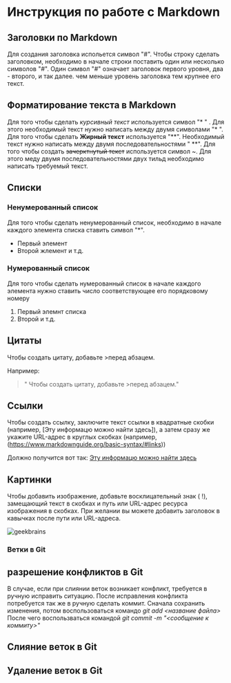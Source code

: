 # Инструкция по работе с Markdown

## Заголовки по Markdown 
Для создания заголовка испольется символ "#". Чтобы строку сделать заголовком, необходимо в начале строки поставить один или несколько символов "#". Один символ "#" означает заголовок первого уровня, два - второго, и так далее. чем меньше уровень заголовка тем крупнее его текст.

## Форматирование текста в Markdown
Для того чтобы сделать *курсивный текст* используется символ "* " . Для этого необходимый текст нужно написать между двумя символами "* ". Для того чтобы сделать **Жирный текст** используется "**". Необходимый текст нужно написать между двумя последовательностями " **". Для того чтобы создать ~~зачерктнутый текст~~ используется символ ~. Для этого меду двумя последовательностями двух тильд необходимо написать требуемый текст.
## Списки
### Ненумерованный список
Для того чтобы сделать ненумерованный список, необходимо в начале каждого элемента списка ставить символ "*".
* Первый элемент
* Второй жлемент и т.д.
### Нумерованный список
Для того чтобы сделать нумерованный список в начале каждого элемента нужно ставить число соответствующее его порядковому номеру
1. Первый элемнт списка
2. Второй и т.д.
## Цитаты
Чтобы создать цитату, добавьте >перед абзацем.

Например:

> " Чтобы создать цитату, добавьте >перед абзацем."

## Ссылки 
Чтобы создать ссылку, заключите текст ссылки в квадратные скобки (например, [Эту информацю можно найти здесь]), а затем сразу же укажите URL-адрес в круглых скобках (например, (https://www.markdownguide.org/basic-syntax/#links))

Должно получится вот так: [Эту информацю можно найти здесь](https://www.markdownguide.org/basic-syntax/#links)

## Картинки
Чтобы добавить изображение, добавьте восклицательный знак ( !), замещающий текст в скобках и путь или URL-адрес ресурса изображения в скобках. При желании вы можете добавить заголовок в кавычках после пути или URL-адреса.

![geekbrains](https://yandex.ru/images/search?text=geekbrains&from=tabbar&pos=1&img_url=http%3A%2F%2Fbegeton.com%2Ffiles%2Fusers-companies%2F120%2F4%2F5%2Fr62PQbTN1BxEEmQmDpkwP4qeYFDVKv5o.jpeg&rpt=simage&lr=4)

### Ветки в Git

## разрешение конфликтов в Git
В случае, если при слиянии веток возникает конфликт, требуется в ручную исправить ситуацию.
После исправления конфликта потребуется так же в ручную сделать коммит.
Сначала сохранить изменения, потом воспользоваться командо *git add <название файла>*
После чего воспользваться командой *git commit -m "<сообщение к коммиту>"*

## Слияние веток в Git

## Удаление веток в Git



